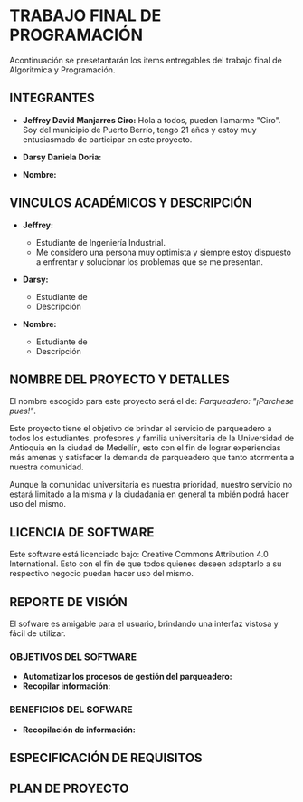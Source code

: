 # TRABAJO FINAL DE PROGRAMACIÓN

Acontinuación se presetantarán los items entregables del trabajo final de Algoritmica y Programación. 

## INTEGRANTES

- **Jeffrey David Manjarres Ciro:** Hola a todos, pueden llamarme "Ciro". Soy del municipio de Puerto Berrío, tengo 21 años y estoy muy entusiasmado de participar en este proyecto.

- **Darsy Daniela Doria:**

- **Nombre:**

## VINCULOS ACADÉMICOS Y DESCRIPCIÓN

- **Jeffrey:**
  - Estudiante de Ingeniería Industrial.
  - Me considero una persona muy optimista y siempre estoy dispuesto a enfrentar y solucionar los problemas que se me presentan.

- **Darsy:**
  - Estudiante de
  - Descripción

- **Nombre:**
  - Estudiante de
  - Descripción 

## NOMBRE DEL PROYECTO Y DETALLES

El nombre escogido para este proyecto será el de: *Parqueadero: "¡Parchese pues!"*.

Este proyecto tiene el objetivo de brindar el servicio de parqueadero a todos los estudiantes, profesores y familia universitaria de la Universidad de Antioquia en la ciudad de Medellín, esto con el fin de lograr experiencias más amenas y satisfacer la demanda de parqueadero que tanto atormenta a nuestra comunidad. 

Aunque la comunidad universitaria es nuestra prioridad, nuestro servicio no estará limitado a la misma y la ciudadania en general ta
mbién podrá hacer uso del mismo.

## LICENCIA DE SOFTWARE

Este software está licenciado bajo: Creative Commons Attribution 4.0 International. 
Esto con el fin de que todos quienes deseen adaptarlo a su respectivo negocio puedan hacer uso del mismo.

## REPORTE DE VISIÓN

El sofware es amigable para el usuario, brindando una interfaz vistosa y fácil de utilizar. 

### OBJETIVOS DEL SOFTWARE

  - **Automatizar los procesos de gestión del parqueadero:**
  - **Recopilar información:**

### BENEFICIOS DEL SOFWARE

  - **Recopilación de información:**

## ESPECIFICACIÓN DE REQUISITOS

## PLAN DE PROYECTO
